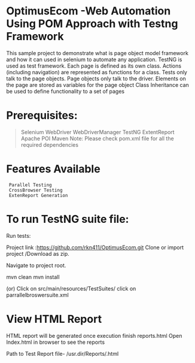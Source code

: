 # OptimusEcom -Web Automation Using POM Approach with Testng Framework

This sample project to demonstrate what is page object model framework and how it can used in selenium to automate any application.
TestNG is used as test framework. Each page is defined as its own class.
Actions (including navigation) are represented as functions for a class.
Tests only talk to the page objects.
Page objects only talk to the driver.
Elements on the page are stored as variables for the page object
Class Inheritance can be used to define functionality to a set of pages

# Prerequisites:
 > Selenium WebDriver
 > WebDriverManager
 > TestNG
 > ExtentReport
 > Apache POI
 > Maven
Note: Please check pom.xml file for all the required dependencies

# Features Available
     Parallel Testing
     CrossBrowser Testing
     ExtenReport Generation
# To run TestNG suite file:
Run tests:

Project link :https://github.com/rkn411/OptimusEcom.git Clone or import project /Download as zip.

Navigate to project root.

mvn clean mvn install

(or)
 Click on src/main/resources/TestSuites/  click on parrallelbroswersuite.xml 
 
# View HTML Report
HTML report will be generated once execution finish reports.html Open Index.html in browser to see the reports

Path to Test Report file-
/usr.dir/Reports/.html
